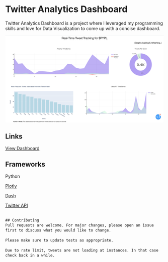 # Twitter Analytics Dashboard

Twitter Analytics Dashboard is a  project where I leveraged my programming skills and love for Data Visualization to come up with a concise dashboard.

![img](https://github.com/mihirahuja1/TwitterDashboard/blob/master/Screen%20Shot%202020-09-29%20at%209.20.12%20PM.png)
## Links
[View Dashboard](https://twitter-dash-analytics.herokuapp.com/)

## Frameworks

Python

[Plotly](https://plotly.com/python/) 

[Dash](https://plotly.com/dash/)

[Twitter API](https://developer.twitter.com/en/docs)


```

## Contributing
Pull requests are welcome. For major changes, please open an issue first to discuss what you would like to change.

Please make sure to update tests as appropriate.

Due to rate limit, tweets are not loading at instances. In that case check back in a while.
 
